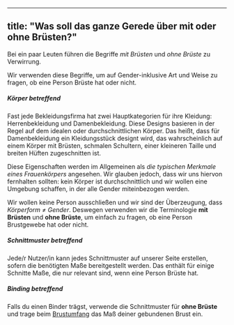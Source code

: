 ***

## title: "Was soll das ganze Gerede über mit oder ohne Brüsten?"

Bei ein paar Leuten führen die Begriffe *mit Brüsten* und *ohne Brüste* zu Verwirrung.

Wir verwenden diese Begriffe, um auf Gender-inklusive Art und Weise zu fragen, ob eine Person Brüste hat oder nicht.

##### Körper betreffend

Fast jede Bekleidungsfirma hat zwei Hauptkategorien für ihre Kleidung: Herrenbekleidung und Damenbekleidung. Diese Designs basieren in der Regel auf dem idealen oder durchschnittlichen Körper. Das heißt, dass für Damenbekleidung ein Kleidungsstück designt wird, das wahrscheinlich auf einem Körper mit Brüsten, schmalen Schultern, einer kleineren Taille und breiten Hüften zugeschnitten ist.

Diese Eigenschaften werden im Allgemeinen als *die typischen Merkmale eines Frauenkörpers* angesehen. Wir glauben jedoch, dass wir uns hiervon fernhalten sollten: kein Körper ist durchschnittlich und wir wollen eine Umgebung schaffen, in der alle Gender miteinbezogen werden.

Wir wollen keine Person ausschließen und wir sind der Überzeugung, dass *Körperform ≠ Gender*. Deswegen verwenden wir die Terminologie **mit Brüsten** und **ohne Brüste**, um einfach zu fragen, ob eine Person Brustgewebe hat oder nicht.

##### Schnittmuster betreffend

Jede/r Nutzer/in kann jedes Schnittmuster auf unserer Seite erstellen, sofern die benötigten Maße bereitgestellt werden. Das enthält für einige Schnitte Maße, die nur relevant sind, wenn eine Person Brüste hat.

##### Binding betreffend

Falls du einen Binder trägst, verwende die Schnittmuster für **ohne Brüste** und trage beim [Brustumfang](/docs/measurements/chest/) das Maß deiner gebundenen Brust ein.
